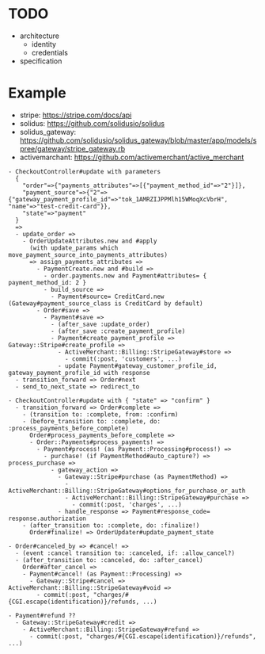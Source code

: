 <!--
{
  "title": "Credit Cart Payment Flow",
  "date": "2017-05-23T10:56:46+09:00",
  "category": "",
  "tags": [],
  "draft": true
}
-->

# TODO

- architecture
  - identity
  - credentials
- specification


# Example

- stripe: https://stripe.com/docs/api
- solidus: https://github.com/solidusio/solidus
- solidus_gateway: https://github.com/solidusio/solidus_gateway/blob/master/app/models/spree/gateway/stripe_gateway.rb
- activemarchant: https://github.com/activemerchant/active_merchant

```
- CheckoutController#update with parameters
  {
    "order"=>{"payments_attributes"=>[{"payment_method_id"=>"2"}]},
    "payment_source"=>{"2"=>{"gateway_payment_profile_id"=>"tok_1AMRZIJPPMlh15WMoqXcVbrH", "name"=>"test-credit-card"}},
    "state"=>"payment"
  }
  =>
  - update_order =>
    - OrderUpdateAttributes.new and #apply
      (with update_params which move_payment_source_into_payments_attributes)
      => assign_payments_attributes =>
        - PaymentCreate.new and #build =>
          - order.payments.new and Payment#attributes= { payment_method_id: 2 }
          - build_source =>
            - Payment#source= CreditCard.new (Gateway#payment_source_class is CreditCard by default)
        - Order#save =>
          - Payment#save =>
            - (after_save :update_order)
            - (after_save :create_payment_profile)
            - Payment#create_payment_profile => Gateway::Stripe#create_profile =>
              - ActiveMerchant::Billing::StripeGateway#store =>
                - commit(:post, 'customers', ...)
              - update Payment#gateway_customer_profile_id, gateway_payment_profile_id with response
  - transition_forward => Order#next
  - send_to_next_state => redirect_to

- CheckoutController#update with { "state" => "confirm" }
  - transition_forward => Order#complete =>
    - (transition to: :complete, from: :confirm)
    - (before_transition to: :complete, do: :process_payments_before_complete)
      Order#process_payments_before_complete =>
      - Order::Payments#process_payments! =>
        - Payment#process! (as Payment::Processing#process!) =>
          - purchase! (if PaymentMethod#auto_capture?) => process_purchase =>
            - gateway_action =>
              - Gateway::Stripe#purchase (as PaymentMethod) =>
                - ActiveMerchant::Billing::StripeGateway#options_for_purchase_or_auth
                - ActiveMerchant::Billing::StripeGateway#purchase =>
                  - commit(:post, 'charges', ...)
              - handle_response => Payment#response_code= response.authorization
    - (after_transition to: :complete, do: :finalize!)
      Order#finalize! => OrderUpdater#update_payment_state

- Order#canceled_by => #cancel! =>
  - (event :cancel transition to: :canceled, if: :allow_cancel?)
  - (after_transition to: :canceled, do: :after_cancel)
    Order#after_cancel =>
    - Payment#cancel! (as Payment::Processing) =>
      - Gateway::Stripe#cancel => ActiveMerchant::Billing::StripeGateway#void =>
        - commit(:post, "charges/#{CGI.escape(identification)}/refunds, ...)

- Payment#refund ??
  - Gateway::StripeGateway#credit =>
    - ActiveMerchant::Billing::StripeGateway#refund =>
      - commit(:post, "charges/#{CGI.escape(identification)}/refunds", ...)
```
